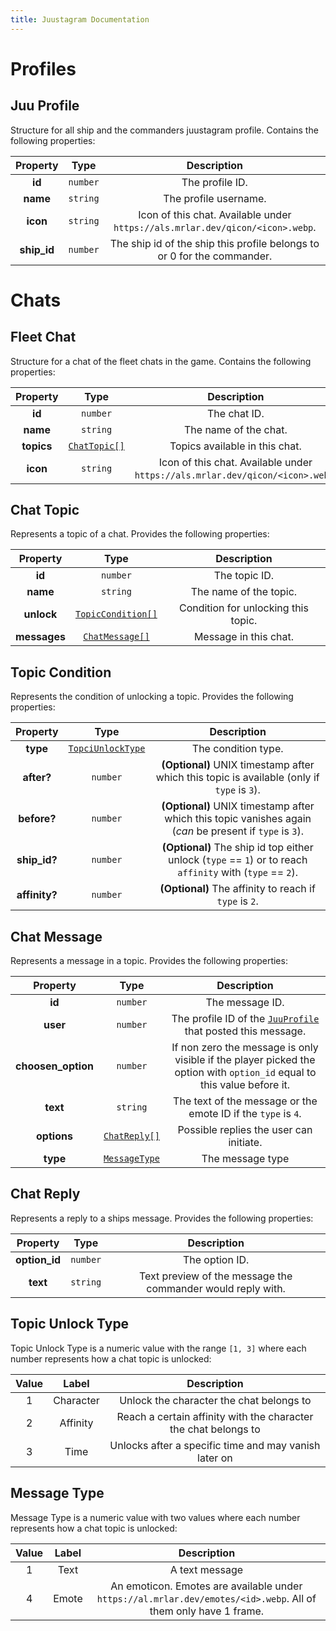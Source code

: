 ```yaml
---
title: Juustagram Documentation
---
```


# Profiles

## Juu Profile

Structure for all ship and the commanders juustagram profile. Contains the following properties:

|  Property   |   Type   |                                  Description                                  |
| :---------: | :------: | :---------------------------------------------------------------------------: |
|   **id**    | `number` |                                The profile ID.                                |
|  **name**   | `string` |                             The profile username.                             |
|  **icon**   | `string` | Icon of this chat. Available under `https://als.mrlar.dev/qicon/<icon>.webp`. |
| **ship_id** | `number` |    The ship id of the ship this profile belongs to or 0 for the commander.    |

# Chats

## Fleet Chat

Structure for a chat of the fleet chats in the game. Contains the following properties:

|  Property  |             Type             |                                  Description                                  |
| :--------: | :--------------------------: | :---------------------------------------------------------------------------: |
|   **id**   |           `number`           |                                 The chat ID.                                  |
|  **name**  |           `string`           |                             The name of the chat.                             |
| **topics** | [`ChatTopic[]`](#chat-topic) |                        Topics available in this chat.                         |
|  **icon**  |           `string`           | Icon of this chat. Available under `https://als.mrlar.dev/qicon/<icon>.webp`. |

## Chat Topic

Represents a topic of a chat. Provides the following properties:

|   Property   |                  Type                  |             Description             |
| :----------: | :------------------------------------: | :---------------------------------: |
|    **id**    |                `number`                |            The topic ID.            |
|   **name**   |                `string`                |       The name of the topic.        |
|  **unlock**  | [`TopicCondition[]`](#topic-condition) | Condition for unlocking this topic. |
| **messages** |    [`ChatMessage[]`](#chat-message)    |        Message in this chat.        |

## Topic Condition

Represents the condition of unlocking a topic. Provides the following properties:

|   Property    |                  Type                   |                                                Description                                                |
| :-----------: | :-------------------------------------: | :-------------------------------------------------------------------------------------------------------: |
|   **type**    | [`TopciUnlockType`](#topic-unlock-type) |                                            The condition type.                                            |
|  **after?**   |                `number`                 |        **(Optional)** UNIX timestamp after which this topic is available (only if `type` is `3`).         |
|  **before?**  |                `number`                 | **(Optional)** UNIX timestamp after which this topic vanishes again (*can* be present if `type` is `3`).  |
| **ship_id?**  |                `number`                 | **(Optional)** The ship id top either unlock (`type` == `1`) or to reach `affinity` with (`type` == `2`). |
| **affinity?** |                `number`                 |                          **(Optional)** The affinity to reach if `type` is `2`.                           |

## Chat Message

Represents a message in a topic. Provides the following properties:

|      Property      |              Type              |                                                       Description                                                       |
| :----------------: | :----------------------------: | :---------------------------------------------------------------------------------------------------------------------: |
|       **id**       |            `number`            |                                                     The message ID.                                                     |
|      **user**      |            `number`            |                      The profile ID of the [`JuuProfile`](#juu-profile) that posted this message.                       |
| **choosen_option** |            `number`            | If non zero the message is only visible if the player picked the option with `option_id` equal to this value before it. |
|      **text**      |            `string`            |                              The text of the message or the emote ID if the `type` is `4`.                              |
|    **options**     |  [`ChatReply[]`](#chat-reply)  |                                         Possible replies the user can initiate.                                         |
|      **type**      | [`MessageType`](#message-type) |                                                    The message type                                                     |


## Chat Reply

Represents a reply to a ships message. Provides the following properties:

|   Property    |   Type   |                         Description                         |
| :-----------: | :------: | :---------------------------------------------------------: |
| **option_id** | `number` |                       The option ID.                        |
|   **text**    | `string` | Text preview of the message the commander would reply with. |

## Topic Unlock Type
Topic Unlock Type is a numeric value with the range `[1, 3]` where each number represents how a chat topic is unlocked:

| Value |   Label   |                           Description                           |
| :---: | :-------: | :-------------------------------------------------------------: |
|   1   | Character |            Unlock the character the chat belongs to             |
|   2   | Affinity  | Reach a certain affinity with the character the chat belongs to |
|   3   |   Time    |      Unlocks after a specific time and may vanish later on      |

## Message Type
Message Type is a numeric value with two values where each number represents how a chat topic is unlocked:

| Value | Label |                                                   Description                                                   |
| :---: | :---: | :-------------------------------------------------------------------------------------------------------------: |
|   1   | Text  |                                                 A text message                                                  |
|   4   | Emote | An emoticon. Emotes are available under `https://al.mrlar.dev/emotes/<id>.webp`. All of them only have 1 frame. |